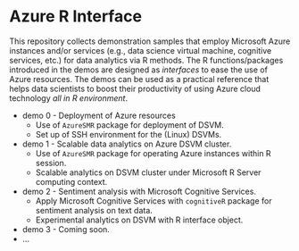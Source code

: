 # Azure R Interface
This repository collects demonstration samples that employ Microsoft Azure instances and/or services (e.g., data science virtual machine, cognitive services, etc.) for data analytics via R methods. The R functions/packages introduced in the demos are designed as *interfaces* to ease the use of Azure resources. The demos can be used as a practical reference that helps data scientists to boost their productivity of using Azure cloud technology *all in R environment*.  

* demo 0 - Deployment of Azure resources
    * Use of `AzureSMR` package for deployment of DSVM.
    * Set up of SSH environment for the (Linux) DSVMs.
* demo 1 - Scalable data analytics on Azure DSVM cluster.
    * Use of `AzureSMR` package for operating Azure instances within R session.
    * Scalable analytics on DSVM cluster under Microsoft R Server computing context.
* demo 2 - Sentiment analysis with Microsoft Cognitive Services.
    * Apply Microsoft Cognitive Services with `cognitiveR` package for sentiment analysis on text data.
    * Experimental analytics on DSVM with R interface object.
* demo 3 - Coming soon.
* ...
